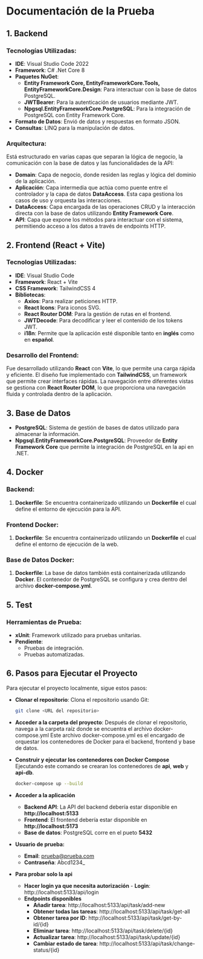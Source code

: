 # Documentación de la Prueba

## 1. Backend

### Tecnologías Utilizadas:
- **IDE**: Visual Studio Code 2022
- **Framework**: C# .Net Core 8
- **Paquetes NuGet**:
  - **Entity Framework Core, EntityFrameworkCore.Tools, EntityFrameworkCore.Design**: Para interactuar con la base de datos PostgreSQL.
  - **JWTBearer**: Para la autenticación de usuarios mediante JWT.
  - **Npgsql.EntityFrameworkCore.PostgreSQL**: Para la integración de PostgreSQL con Entity Framework Core.
- **Formato de Datos**: Envió de datos y respuestas en formato JSON.
- **Consultas**: LINQ para la manipulación de datos.

### Arquitectura:
Está estructurado en varias capas que separan la lógica de negocio, la comunicación con la base de datos y las funcionalidades de la API:
- **Domain**: Capa de negocio, donde residen las reglas y lógica del dominio de la aplicación.
- **Aplicación**: Capa intermedia que actúa como puente entre el controlador y la capa de datos **DataAccess**. Esta capa gestiona los casos de uso y orquesta las interacciones.
- **DataAccess**: Capa encargada de las operaciones CRUD y la interacción directa con la base de datos utilizando **Entity Framework Core**.
- **API**: Capa que expone los métodos para interactuar con el sistema, permitiendo acceso a los datos a través de endpoints HTTP.

## 2. Frontend (React + Vite)

### Tecnologías Utilizadas:
- **IDE**: Visual Studio Code
- **Framework**: React + Vite
- **CSS Framework**: TailwindCSS 4
- **Bibliotecas**:
  - **Axios**: Para realizar peticiones HTTP.
  - **React Icons**: Para iconos SVG.
  - **React Router DOM**: Para la gestión de rutas en el frontend.
  - **JWTDecode**: Para decodificar y leer el contenido de los tokens JWT.
  - **i18n**: Permite que la aplicación esté disponible tanto en **inglés** como en **español**.

### Desarrollo del Frontend:
Fue desarrollado utilizando **React** con **Vite**, lo que permite una carga rápida y eficiente. El diseño fue implementado con **TailwindCSS**, un framework que permite crear interfaces rápidas. La navegación entre diferentes vistas se gestiona con **React Router DOM**, lo que proporciona una navegación fluida y controlada dentro de la aplicación.

## 3. Base de Datos

- **PostgreSQL**: Sistema de gestión de bases de datos utilizado para almacenar la información.
- **Npgsql.EntityFrameworkCore.PostgreSQL**: Proveedor de **Entity Framework Core** que permite la integración de PostgreSQL en la api en .NET.

## 4. Docker

### Backend:
1. **Dockerfile**: Se encuentra containerizado utilizando un **Dockerfile** el cual define el entorno de ejecución para la API.

### Frontend Docker:
1. **Dockerfile**: Se encuentra containerizado utilizando un **Dockerfile** el cual define el entorno de ejecución de la web.

### Base de Datos Docker:
1. **Dockerfile**: La base de datos también está containerizada utilizando **Docker**.  El contenedor de PostgreSQL se configura y crea dentro del archivo **docker-compose.yml**.

## 5. Test

### Herramientas de Prueba:
- **xUnit**: Framework utilizado para pruebas unitarias.
- **Pendiente**: 
	- Pruebas de integración.
	- Pruebas automatizadas. 

## 6. Pasos para Ejecutar el Proyecto

Para ejecutar el proyecto localmente, sigue estos pasos:

 - **Clonar el repositorio**:
   Clona el repositorio usando Git:

   ```bash
   git clone <URL del repositorio>

 - **Acceder a la carpeta del proyecto**:
Después de clonar el repositorio, navega a la carpeta raíz donde se encuentra el archivo docker-compose.yml
Este archivo docker-compose.yml es el encargado de orquestar los contenedores de Docker para el backend, frontend y base de datos.

 - **Construir y ejecutar los contenedores con Docker Compose**
 Ejecutando este comando se crearan los contenedores de **api**, **web** y **api-db**.
      ```bash
   docker-compose up --build

 - **Acceder a la aplicación**
	- **Backend API**: La API del backend debería estar disponible en **http://localhost:5133**
	- **Frontend**: El frontend debería estar disponible en **http://localhost:5173**
	- **Base de datos**: PostgreSQL corre en el pueto **5432**

 - **Usuario de prueba:**
     - **Email**: prueba@prueba.com
     - **Contraseña**: Abcd1234_

 - **Para probar solo la api**
	 - **Hacer login ya que necesita autorización**
		   - **Login**: http://localhost:5133/api/login
	- **Endpoints disponibles**
		- **Añadir tarea**: http://localhost:5133/api/task/add-new
		- **Obtener todas las tareas**: http://localhost:5133/api/task/get-all
		- **Obtener tarea por ID**: http://localhost:5133/api/task/get-by-id/{id}
		- **Eliminar tarea**: http://localhost:5133/api/task/delete/{id}
		- **Actualizar tarea**: http://localhost:5133/api/task/update/{id}
		- **Cambiar estado de tarea**: http://localhost:5133/api/task/change-status/{id}
